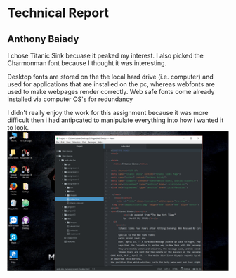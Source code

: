 <h1>Technical Report</h1>
<h2>Anthony Baiady</h2>

<p>
I chose Titanic Sink becuase it peaked my interest. I also picked the Charmonman font because I thought it was interesting.
</P>
<p>
Desktop fonts are stored on the the local hard drive (i.e. computer) and used for applications that are installed on the pc, whereas webfonts are used to make webpages render correctly. Web safe fonts come already installed via computer OS's for redundancy
<p>
I didn't really enjoy the work for this assignment because it was more difficult then i had antipcated to manipulate everything into how i wanted it to look.
<img src="./images/capture.png">
